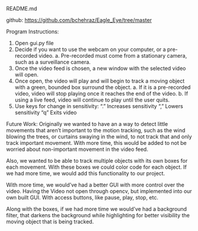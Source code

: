 README.md


github: 
https://github.com/bchehraz/Eagle_Eye/tree/master

Program Instructions: 

1. Open gui.py file 
2. Decide if you want to use the webcam on your computer, or a pre-recorded video. 
	a. Pre-recorded must come from a stationary camera, such as a surveillance 		camera. 
3. Once the video feed is chosen, a new window with the selected video will open.
4. Once open, the video will play and will begin to track a moving object with a green, bounded box surround the object. 
	a. If it is a pre-recorded video, video will stop playing once it reaches the 	end of the video. 
	b. If using a live feed, video will continue to play until the user quits.  
5. Use keys for change in sensitivity: 
	“.” Increases sensitivity
	“,” Lowers sensitivity 
	“q” Exits video

Future Work: 
Originally we wanted to have an a way to detect little movements that aren’t important to the motion tracking, such as the wind blowing the trees, or curtains swaying in the wind, to not track that and only track important movement.
With more time, this would be added to not be worried about non-important movement in the video feed. 

Also, we wanted to be able to track multiple objects with its own boxes for each movement. With these boxes we could color code for each object. 
If we had more time, we would add this functionality to our project. 

With more time, we would’ve had a better GUI with more control over the video. Having the Video not open through opencv, but implemented into our own built GUI. With access buttons, like pause, play, stop, etc. 

Along with the boxes, if we had more time we would’ve had a background filter, that darkens the background while highlighting for better visibility the moving object that is being tracked. 


